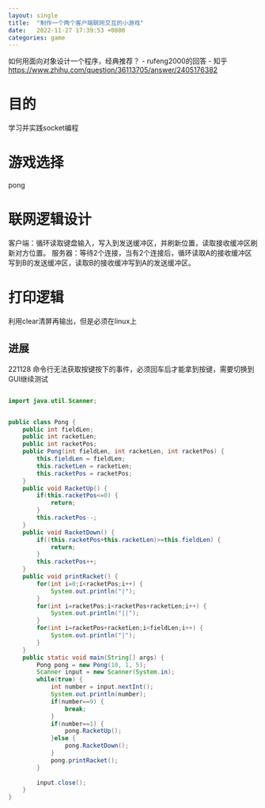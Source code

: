 ```yaml
---
layout: single
title:  "制作一个两个客户端联网交互的小游戏"
date:   2022-11-27 17:39:53 +0800
categories: game
---
```


如何用面向对象设计一个程序，经典推荐？ - rufeng2000的回答 - 知乎
https://www.zhihu.com/question/36113705/answer/2405176382

# 目的
学习并实践socket编程

# 游戏选择
pong

# 联网逻辑设计
客户端：循环读取键盘输入，写入到发送缓冲区，并刷新位置，读取接收缓冲区刷新对方位置。
服务器：等待2个连接，当有2个连接后，循环读取A的接收缓冲区写到B的发送缓冲区，读取B的接收缓冲写到A的发送缓冲区。

# 打印逻辑
利用clear清屏再输出，但是必须在linux上

## 进展
221128 命令行无法获取按键按下的事件，必须回车后才能拿到按键，需要切换到GUI继续测试
```java

import java.util.Scanner;


public class Pong {
	public int fieldLen;
	public int racketLen;
	public int racketPos;
	public Pong(int fieldLen, int racketLen, int racketPos) {
		this.fieldLen = fieldLen;
		this.racketLen = racketLen;
		this.racketPos = racketPos;
	}
	public void RacketUp() {
		if(this.racketPos<=0) {
			return;
		}
		this.racketPos--;
	}
	public void RacketDown() {
		if((this.racketPos+this.racketLen)>=this.fieldLen) {
			return;
		}
		this.racketPos++;
	}
	public void printRacket() {
		for(int i=0;i<racketPos;i++) {
			System.out.println("|");
		}
		for(int i=racketPos;i<racketPos+racketLen;i++) {
			System.out.println("||");
		}
		for(int i=racketPos+racketLen;i<fieldLen;i++) {
			System.out.println("|");
		}
	}
	public static void main(String[] args) {
		Pong pong = new Pong(10, 1, 5);
        Scanner input = new Scanner(System.in);
    	while(true) {
    		int number = input.nextInt();
            System.out.println(number);
            if(number==9) {
            	break;
            }
            if(number==1) {
            	pong.RacketUp();
            }else {
            	pong.RacketDown();
            }
            pong.printRacket();
    	}
        
        input.close();
	}
}


```
